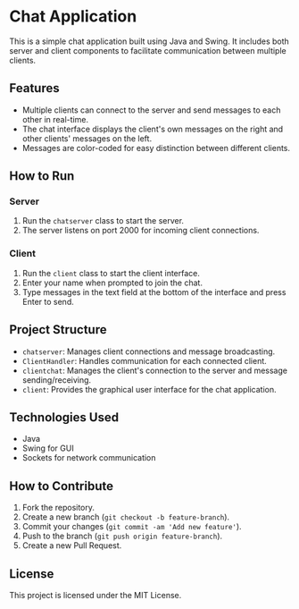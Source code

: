 # Chat Application

This is a simple chat application built using Java and Swing. It includes both server and client components to facilitate communication between multiple clients. 

## Features
- Multiple clients can connect to the server and send messages to each other in real-time.
- The chat interface displays the client's own messages on the right and other clients' messages on the left.
- Messages are color-coded for easy distinction between different clients.

## How to Run

### Server
1. Run the `chatserver` class to start the server.
2. The server listens on port 2000 for incoming client connections.

### Client
1. Run the `client` class to start the client interface.
2. Enter your name when prompted to join the chat.
3. Type messages in the text field at the bottom of the interface and press Enter to send.

## Project Structure
- `chatserver`: Manages client connections and message broadcasting.
- `ClientHandler`: Handles communication for each connected client.
- `clientchat`: Manages the client's connection to the server and message sending/receiving.
- `client`: Provides the graphical user interface for the chat application.

## Technologies Used
- Java
- Swing for GUI
- Sockets for network communication

## How to Contribute
1. Fork the repository.
2. Create a new branch (`git checkout -b feature-branch`).
3. Commit your changes (`git commit -am 'Add new feature'`).
4. Push to the branch (`git push origin feature-branch`).
5. Create a new Pull Request.

## License
This project is licensed under the MIT License.
